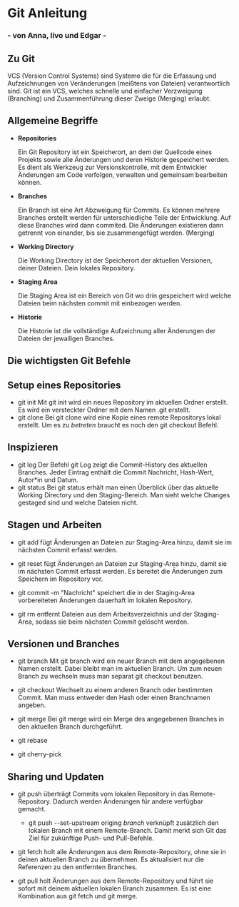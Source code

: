 # __Git Anleitung__
### - von Anna, Iivo und Edgar -

## Zu Git

VCS (Version Control Systems) sind Systeme die für die Erfassung und Aufzeichnungen von Veränderungen (meißtens von Dateien) verantwortlich sind. Git ist ein VCS, welches schnelle und einfacher Verzweigung (Branching) und Zusammenführung dieser Zweige (Merging) erlaubt.

## Allgemeine Begriffe

* __Repositories__

    Ein Git Repository ist ein Speicherort, an dem der Quellcode eines Projekts sowie alle Änderungen und deren Historie gespeichert werden. Es dient als Werkzeug zur Versionskontrolle, mit dem Entwickler Änderungen am Code verfolgen, verwalten und gemeinsam bearbeiten können.
   
* __Branches__

    Ein Branch ist eine Art Abzweigung für Commits. Es können mehrere Branches erstellt werden für unterschiedliche Teile der Entwicklung. Auf diese Branches wird dann commited. Die Änderungen existieren dann getrennt von einander, bis sie zusammengefügt werden. (Merging)

* __Working Directory__

    Die Working Directory ist der Speicherort der aktuellen Versionen, deiner Dateien. Dein lokales Repository.

* __Staging Area__

    Die Staging Area ist ein Bereich von Git wo drin gespeichert wird welche Dateien beim nächsten commit mit einbezogen werden.

* __Historie__

    Die Historie ist die vollständige Aufzeichnung aller Änderungen der Dateien der jewailigen Branches.

## __Die wichtigsten Git Befehle__
## Setup eines Repositories
- git init
	Mit git init wird ein neues Repository im aktuellen Ordner erstellt. Es wird ein versteckter Ordner mit dem Namen .git erstellt.
- git clone
	Bei git clone wird eine Kopie eines remote Repositorys lokal erstellt. Um es zu *betreten* braucht es noch den git checkout Befehl. 

## Inspizieren
- git log
	Der Befehl git Log zeigt die Commit-History des aktuellen Branches. Jeder Eintrag enthält die Commit Nachricht, Hash-Wert, Autor*in und Datum.
- git status
	Bei git status erhält man einen Überblick über das aktuelle Working Directory und den Staging-Bereich. Man sieht welche Changes gestaged sind und welche Dateien nicht.

## Stagen und Arbeiten
- git add 
	fügt Änderungen an Dateien zur Staging-Area hinzu, damit sie im nächsten Commit erfasst werden.
- git reset
	fügt Änderungen an Dateien zur Staging-Area hinzu, damit sie im nächsten Commit erfasst werden. Es 	bereitet die Änderungen zum Speichern im Repository vor.

- git commit -m "Nachricht"
	 speichert die in der Staging-Area vorbereiteten Änderungen dauerhaft im lokalen Repository.

- git rm
	entfernt Dateien aus dem Arbeitsverzeichnis und der Staging-Area, sodass sie beim nächsten Commit gelöscht 	werden.

## Versionen und Branches
- git branch <name>
	Mit git branch <name> wird ein neuer Branch mit dem angegebenen Namen erstellt. Dabei bleibt man im aktuellen Branch. Um zum neuen Branch zu wechseln muss man separat git checkout benutzen.
- git checkout
	Wechselt zu einem anderen Branch oder bestimmten Commit. Man muss entweder den Hash oder einen Branchnamen angeben.
- git merge
	Bei git merge <branch> wird ein Merge des angegebenen Branches in den aktuellen Branch durchgeführt. 
- git rebase

- git cherry-pick

## Sharing und Updaten

- git push
	überträgt Commits vom lokalen Repository in das Remote-Repository. Dadurch werden Änderungen für andere 	verfügbar gemacht.

	- git push --set-upstream origing *branch*
		verknüpft zusätzlich den lokalen Branch mit einem Remote-Branch. Damit merkt sich Git das Ziel für 			zukünftige Push- und Pull-Befehle.

- git fetch
	holt alle Änderungen aus dem Remote-Repository, ohne sie in deinen aktuellen Branch zu übernehmen. Es 	aktualisiert nur die Referenzen zu den entfernten Branches.

- git pull
	holt Änderungen aus dem Remote-Repository und führt sie sofort mit deinem aktuellen lokalen Branch 	zusammen. Es ist eine Kombination aus git fetch und git merge.